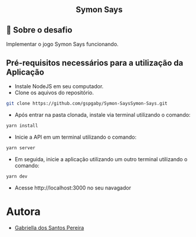 <h2 align="center">
  Symon Says
</h2>

## 🚀 Sobre o desafio

Implementar o jogo Symon Says funcionando.

## Pré-requisitos necessários para a utilização da Aplicação

- Instale NodeJS em seu computador.
- Clone os aquivos do repositório.

```sh
git clone https://github.com/gspgaby/Symon-SaysSymon-Says.git
```

- Após entrar na pasta clonada, instale via terminal utilizando o comando:

```sh
yarn install
```

- Inicie a API em um terminal utilizando o comando:

```sh
yarn server
```

- Em seguida, inicie a aplicação utilizando um outro terminal utilizando o comando:

```sh
yarn dev
```

- Acesse http://localhost:3000 no seu navagador

# Autora

- [Gabriella dos Santos Pereira](https://github.com/gspgaby)
